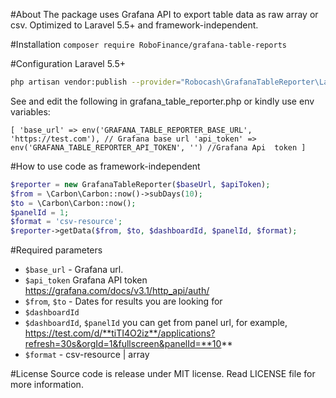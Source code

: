 #About
The package uses Grafana API to export table data as raw array or csv.
Optimized to Laravel 5.5+ and framework-independent.


#Installation
``composer require RoboFinance/grafana-table-reports``

#Configuration Laravel 5.5+
```bash
php artisan vendor:publish --provider="Robocash\GrafanaTableReporter\Laravel\GrafanaTableReporterServiceProvider"
```
See and edit the following in grafana_table_reporter.php or kindly use env variables:

``[
      'base_url' => env('GRAFANA_TABLE_REPORTER_BASE_URL', 'https://test.com'), // Grafana base url
      'api_token' => env('GRAFANA_TABLE_REPORTER_API_TOKEN', '') //Grafana Api  token
  ]``


#How to use code as framework-independent
```php
$reporter = new GrafanaTableReporter($baseUrl, $apiToken);
$from = \Carbon\Carbon::now()->subDays(10);
$to = \Carbon\Carbon::now();
$panelId = 1;
$format = 'csv-resource';
$reporter->getData($from, $to, $dashboardId, $panelId, $format);
```

#Required parameters
* `$base_url` - Grafana url. 
* `$api_token` Grafana API token https://grafana.com/docs/v3.1/http_api/auth/
* `$from`, `$to` - Dates for results you are looking for
* `$dashboardId`
* `$dashboardId`, `$panelId` you can get from panel url, for example, https://test.com/d/**tiTI4O2iz**/applications?refresh=30s&orgId=1&fullscreen&panelId=**10**
* `$format` - csv-resource | array

#License
Source code is release under MIT license. Read LICENSE file for more information.

